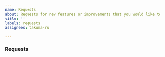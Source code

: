 ```yaml
---
name: Requests
about: Requests for new features or improvements that you would like to see added
title: ''
labels: requests
assignees: takuma-ru

---
```


### Requests
